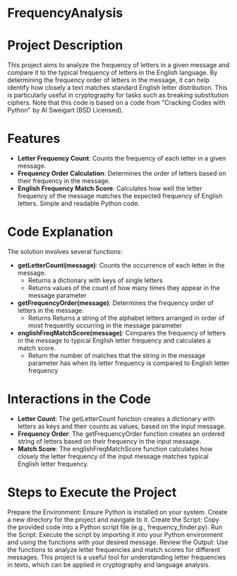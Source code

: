 # FrequencyAnalysis
# Project Description
This project aims to analyze the frequency of letters in a given message and compare it to the typical frequency of letters in the English language. By determining the frequency order of letters in the message, it can help identify how closely a text matches standard English letter distribution. This is particularly useful in cryptography for tasks such as breaking substitution ciphers. Note that this code is based on a code from "Cracking Codes with Python" by Al Sweigart (BSD Licensed).

# Features
- <b>Letter Frequency Count</b>: Counts the frequency of each letter in a given message.
- <b>Frequency Order Calculation</b>: Determines the order of letters based on their frequency in the message.
- <b>English Frequency Match Score</b>: Calculates how well the letter frequency of the message matches the expected frequency of English letters.
Simple and readable Python code.

# Code Explanation
The solution involves several functions:
- <b>getLetterCount(message)</b>: Counts the occurrence of each letter in the message.
  - Returns a dictionary with keys of single letters 
  - Returns values of the count of how many times they appear in the message parameter
- <b>getFrequencyOrder(message)</b>: Determines the frequency order of letters in the message.
  - Returns Returns a string of the alphabet letters arranged in order of most frequently occurring in the message parameter
- <b>englishFreqMatchScore(message)</b>: Compares the frequency of letters in the message to typical English letter frequency and calculates a match score.
  - Return the number of matches that the string in the message parameter has when its letter frequency is compared to English letter frequency

# Interactions in the Code
- <b>Letter Count</b>: The getLetterCount function creates a dictionary with letters as keys and their counts as values, based on the input message.
- <b>Frequency Order</b>: The getFrequencyOrder function creates an ordered string of letters based on their frequency in the input message.
- <b>Match Score</b>: The englishFreqMatchScore function calculates how closely the letter frequency of the input message matches typical English letter frequency.

# Steps to Execute the Project
Prepare the Environment: Ensure Python is installed on your system. Create a new directory for the project and navigate to it.
Create the Script: Copy the provided code into a Python script file (e.g., frequency_finder.py).
Run the Script: Execute the script by importing it into your Python environment and using the functions with your desired message.
Review the Output: Use the functions to analyze letter frequencies and match scores for different messages.
This project is a useful tool for understanding letter frequencies in texts, which can be applied in cryptography and language analysis.
